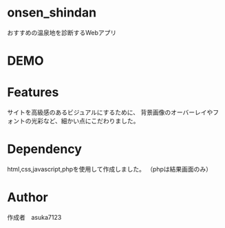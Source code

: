# onsen_shindan
おすすめの温泉地を診断するWebアプリ

# DEMO<br>

# Features
サイトを高級感のあるビジュアルにするために、
背景画像のオーバーレイやフォントの光彩など、細かい点にこだわりました。

# Dependency
html,css,javascript,phpを使用して作成しました。
（phpは結果画面のみ）

# Author
作成者　asuka7123
